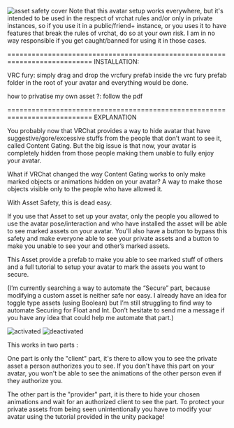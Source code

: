 ![asset safety cover](https://github.com/Olskor/AssetSafety/assets/105324070/297905d1-a8b8-40a6-848b-f4ba1c5f020b)
Note that this avatar setup works everywhere, but it's intended to be used in the respect of vrchat rules and/or only in private instances, so if you use it in a public/friend+ instance, or you uses it to have features that break the rules of vrchat, do so at your own risk. I am in no way responsible if you get caught/banned for using it in those cases.

===========================================================================
INSTALLATION:

VRC fury: simply drag and drop the vrcfury prefab inside the vrc fury prefab folder in the root of your avatar and everything would be done.

how to privatise my own asset ?: follow the pdf

===========================================================================
EXPLANATION

You probably now that VRChat provides a way to hide avatar that have suggestive/gore/excessive stuffs from the people that don’t want to see it, called Content Gating. But the big issue is that now, your avatar is completely hidden from those people making them unable to fully enjoy your avatar.

What if VRChat changed the way Content Gating works to only make marked objects or animations hidden on your avatar? A way to make those objects visible only to the people who have allowed it.

With Asset Safety, this is dead easy.

If you use that Asset to set up your avatar, only the people you allowed to use the avatar pose/interaction and who have installed the asset will be able to see marked assets on your avatar. You'll also have a button to bypass this safety and make everyone able to see your private assets and a button to make you unable to see your and other’s marked assets.

This Asset provide a prefab to make you able to see marked stuff of others and a full tutorial to setup your avatar to mark the assets you want to secure.

(I’m currently searching a way to automate the “Secure” part, because modifying a custom asset is neither safe nor easy. I already have an idea for toggle type assets (using Boolean) but I’m still struggling to find way to automate Securing for Float and Int. Don’t hesitate to send me a message if you have any idea that could help me automate that part.)

![activated](https://github.com/Olskor/AssetSafety/assets/105324070/b7f2b96c-2b49-42d9-bc24-b7fc47259ee4)
![deactivated](https://github.com/Olskor/AssetSafety/assets/105324070/b016c45c-dbf3-46a2-9a02-1e8cb4a0c3f4)

This works in two parts :

One part is only the "client" part, it's there to allow you to see the private asset a person authorizes you to see. If you don't have this part on your avatar, you won't be able to see the animations of the other person even if they authorize you.

The other part is the "provider" part, it is there to hide your chosen animations and wait for an authorized client to see the part. To protect your private assets from being seen unintentionally you have to modify your avatar using the tutorial provided in the unity package!

